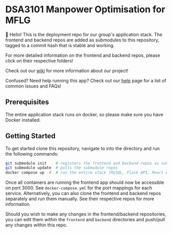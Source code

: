 # DSA3101 Manpower Optimisation for MFLG

👋 Hello! This is the deployment repo for our group's application stack. The frontend and backend repos are added as submodules to this repository, tagged to a commit hash that is stable and working.

For more detailed information on the frontend and backend repos, please click on their respective folders!

Check out our [wiki](https://github.com/kevin-pek/dsa3101-deployment/wiki) for more information about our project!

Confused? Need help running this app? Check out our [help](https://github.com/kevin-pek/dsa3101-deployment/wiki/Help) page for a list of common issues and FAQs!

## Prerequisites

The entire application stack runs on docker, so please make sure you have Docker installed.

## Getting Started

To get started clone this repository, navigate to into the directory and run the following commands:

```sh
git submodule init    # registers the frontend and backend repos as submodules
git submodule update  # pulls the submodule repos
docker compose up -d  # run the entire stack (MySQL, Flask API, React App) in detached mode
```

Once all containers are running the frontend app should now be accessible on port 3000. See `docker-compose.yml` for the port mappings for each service. Alternatively, you can also clone the frontend and backend repos separately and run them manually. See their respective repos for more information.

Should you wish to make any changes in the frontend/backend repositories, you can edit them within the `frontend` and `backend` directories and push/pull any changes within this repo.

